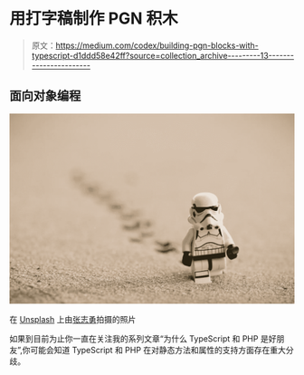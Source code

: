# 用打字稿制作 PGN 积木

> 原文：<https://medium.com/codex/building-pgn-blocks-with-typescript-d1ddd58e42ff?source=collection_archive---------13----------------------->

## 面向对象编程

![](img/9df9a314c342e4a52cb1b4ad71c8d815.png)

在 [Unsplash](https://unsplash.com/s/photos/lego?utm_source=unsplash&utm_medium=referral&utm_content=creditCopyText) 上由[张志勇](https://unsplash.com/@danielkcheung?utm_source=unsplash&utm_medium=referral&utm_content=creditCopyText)拍摄的照片

如果到目前为止你一直在关注我的系列文章“为什么 TypeScript 和 PHP 是好朋友”,你可能会知道 TypeScript 和 PHP 在对静态方法和属性的支持方面存在重大分歧。